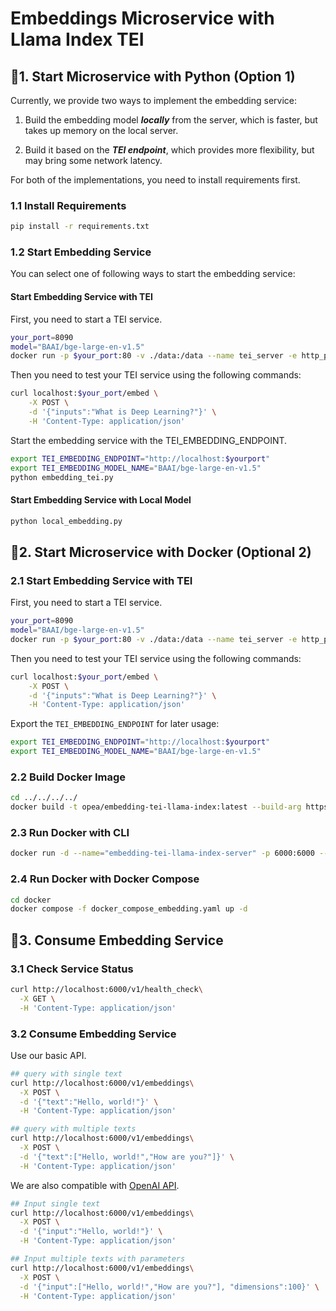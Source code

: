 # Embeddings Microservice with Llama Index TEI

## 🚀1. Start Microservice with Python (Option 1)

Currently, we provide two ways to implement the embedding service:

1. Build the embedding model **_locally_** from the server, which is faster, but takes up memory on the local server.

2. Build it based on the **_TEI endpoint_**, which provides more flexibility, but may bring some network latency.

For both of the implementations, you need to install requirements first.

### 1.1 Install Requirements

```bash
pip install -r requirements.txt
```

### 1.2 Start Embedding Service

You can select one of following ways to start the embedding service:

#### Start Embedding Service with TEI

First, you need to start a TEI service.

```bash
your_port=8090
model="BAAI/bge-large-en-v1.5"
docker run -p $your_port:80 -v ./data:/data --name tei_server -e http_proxy=$http_proxy -e https_proxy=$https_proxy --pull always ghcr.io/huggingface/text-embeddings-inference:cpu-1.5 --model-id $model
```

Then you need to test your TEI service using the following commands:

```bash
curl localhost:$your_port/embed \
    -X POST \
    -d '{"inputs":"What is Deep Learning?"}' \
    -H 'Content-Type: application/json'
```

Start the embedding service with the TEI_EMBEDDING_ENDPOINT.

```bash
export TEI_EMBEDDING_ENDPOINT="http://localhost:$yourport"
export TEI_EMBEDDING_MODEL_NAME="BAAI/bge-large-en-v1.5"
python embedding_tei.py
```

#### Start Embedding Service with Local Model

```bash
python local_embedding.py
```

## 🚀2. Start Microservice with Docker (Optional 2)

### 2.1 Start Embedding Service with TEI

First, you need to start a TEI service.

```bash
your_port=8090
model="BAAI/bge-large-en-v1.5"
docker run -p $your_port:80 -v ./data:/data --name tei_server -e http_proxy=$http_proxy -e https_proxy=$https_proxy --pull always ghcr.io/huggingface/text-embeddings-inference:cpu-1.5 --model-id $model
```

Then you need to test your TEI service using the following commands:

```bash
curl localhost:$your_port/embed \
    -X POST \
    -d '{"inputs":"What is Deep Learning?"}' \
    -H 'Content-Type: application/json'
```

Export the `TEI_EMBEDDING_ENDPOINT` for later usage:

```bash
export TEI_EMBEDDING_ENDPOINT="http://localhost:$yourport"
export TEI_EMBEDDING_MODEL_NAME="BAAI/bge-large-en-v1.5"
```

### 2.2 Build Docker Image

```bash
cd ../../../../
docker build -t opea/embedding-tei-llama-index:latest --build-arg https_proxy=$https_proxy --build-arg http_proxy=$http_proxy -f comps/embeddings/tei/llama_index/Dockerfile .
```

### 2.3 Run Docker with CLI

```bash
docker run -d --name="embedding-tei-llama-index-server" -p 6000:6000 --ipc=host -e http_proxy=$http_proxy -e https_proxy=$https_proxy -e TEI_EMBEDDING_ENDPOINT=$TEI_EMBEDDING_ENDPOINT -e TEI_EMBEDDING_MODEL_NAME=$TEI_EMBEDDING_MODEL_NAME opea/embedding-tei-llama-index:latest
```

### 2.4 Run Docker with Docker Compose

```bash
cd docker
docker compose -f docker_compose_embedding.yaml up -d
```

## 🚀3. Consume Embedding Service

### 3.1 Check Service Status

```bash
curl http://localhost:6000/v1/health_check\
  -X GET \
  -H 'Content-Type: application/json'
```

### 3.2 Consume Embedding Service

Use our basic API.

```bash
## query with single text
curl http://localhost:6000/v1/embeddings\
  -X POST \
  -d '{"text":"Hello, world!"}' \
  -H 'Content-Type: application/json'

## query with multiple texts
curl http://localhost:6000/v1/embeddings\
  -X POST \
  -d '{"text":["Hello, world!","How are you?"]}' \
  -H 'Content-Type: application/json'
```

We are also compatible with [OpenAI API](https://platform.openai.com/docs/api-reference/embeddings).

```bash
## Input single text
curl http://localhost:6000/v1/embeddings\
  -X POST \
  -d '{"input":"Hello, world!"}' \
  -H 'Content-Type: application/json'

## Input multiple texts with parameters
curl http://localhost:6000/v1/embeddings\
  -X POST \
  -d '{"input":["Hello, world!","How are you?"], "dimensions":100}' \
  -H 'Content-Type: application/json'
```